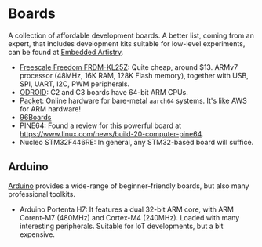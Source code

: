 Boards
======

A collection of affordable development boards.
A better list, coming from an expert, that includes development kits
suitable for low-level experiments, can be found at
[Embedded Artistry](https://embeddedartistry.com/dev-kits/).

 - [Freescale Freedom FRDM-KL25Z][frdm-kl25z]:
   Quite cheap, around $13.  ARMv7 processor (48MHz, 16K RAM, 128K Flash memory),
   together with USB, SPI, UART, I2C, PWM peripherals.
 - [ODROID](http://www.hardkernel.com/main/):
   C2 and C3 boards have 64-bit ARM CPUs.
 - [Packet](https://www.packet.net/):
   Online hardware for bare-metal `aarch64` systems.  It's like AWS for ARM hardware!
 - [96Boards](https://www.96boards.org/)
 - PINE64:  Found a review for this powerful board at
   <https://www.linux.com/news/build-20-computer-pine64>.
 - Nucleo STM32F446RE:
   In general, any STM32-based board will suffice.


Arduino
-------

[Arduino][arduino] provides a wide-range of beginner-friendly boards, but also
many professional toolkits.

 - Arduino Portenta H7:
   It features a dual 32-bit ARM core, with ARM Corent-M7 (480MHz) and Cortex-M4
   (240MHz).  Loaded with many interesting peripherals.  Suitable for IoT
   developments, but a bit expensive.


[arduino]:	https://www.arduino.cc/
[frdm-kl25z]:	http://www.freescale.com/webapp/sps/site/prod_summary.jsp?code=FRDM-KL25Z

